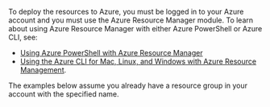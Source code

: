 
To deploy the resources to Azure, you must be logged in to your Azure account and you must use the Azure Resource Manager module. To learn about using Azure Resource Manager with either Azure PowerShell or Azure CLI, 
see:

- [Using Azure PowerShell with Azure Resource Manager](powershell-azure-resource-manager.md)
- [Using the Azure CLI for Mac, Linux, and Windows with Azure Resource Management](../articles/virtual-machines/xplat-cli-azure-resource-manager.md).

The examples below assume you already have a resource group in your account with the specified name. 

